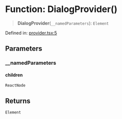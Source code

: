 # Function: DialogProvider()

> **DialogProvider**(`__namedParameters`): `Element`

Defined in: [provider.tsx:5](https://github.com/MOhhh-ok/react-dialog-hub/blob/d2e49ee61d8e2930c01aedba0f7fcf6d215c4a67/packages/react-dialog-hub/src/provider.tsx#L5)

## Parameters

### \_\_namedParameters

#### children

`ReactNode`

## Returns

`Element`
